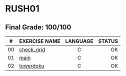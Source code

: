 # RUSH01

## Final Grade: 100/100

|#	|EXERCISE NAME	                            |LANGUAGE	|STATUS		
|:-:|:--								                        |:-:		  |--:			
|00 |[check_grid](./ex00/check_grid.c)          |C        |OK
|01 |[main](./ex00/main.c)                      |C        |OK
|02 |[towerdoku](./ex00/towerdoku.h)            |C        |OK
